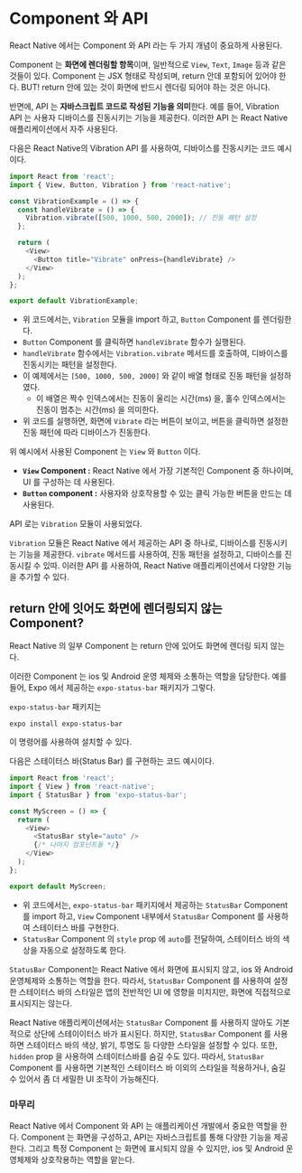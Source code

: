 Component 와 API
===

React Native 에서는 Component 와 API 라는 두 가지 개념이 중요하게 사용된다. 

Component 는 **화면에 렌더링할 항목**이며, 일반적으로 `View`, `Text`, `Image` 등과 같은 것들이 있다. Component 는 JSX 형태로 작성되며, return 안데 포함되어 
있어야 한다. BUT! return 안에 있는 것이 화면에 반드시 렌더링 되어야 하는 것은 아니다.


반면에, API 는 **자바스크립트 코드로 작성된 기능을 의미**한다. 예를 들어, Vibration API 는 사용자 디바이스를 진동시키는 기능을 제공한다. 이러한 API 는 React Native 애플리케이션에서 자주 사용된다.

다음은 React Native의 Vibration API 를 사용하여, 디바이스를 진동시키는 코드 예시이다.

```js
import React from 'react';
import { View, Button, Vibration } from 'react-native';

const VibrationExample = () => {
  const handleVibrate = () => {
    Vibration.vibrate([500, 1000, 500, 2000]); // 진동 패턴 설정
  };

  return (
    <View>
      <Button title="Vibrate" onPress={handleVibrate} />
    </View>
  );
};

export default VibrationExample;
```
- 위 코드에서는, `Vibration` 모듈을 import 하고, `Button` Component 를 렌더링한다.
- `Button` Component 를 클릭하면 `handleVibrate` 함수가 실행된다.
- `handleVibrate` 함수에서는 `Vibration.vibrate` 메서드를 호출하여, 디바이스를 진동시키는 패턴을 설정한다.
- 이 예제에서는 `[500, 1000, 500, 2000]` 와 같이 배열 형태로 진동 패턴을 설정하였다.
    - 이 배열은 짝수 인덱스에서는 진동이 울리는 시간(ms) 을, 홀수 인덱스에서는 진동이 멈추는 시간(ms) 을 의미한다.
- 위 코드를 실행하면, 화면에 `Vibrate` 라는 버튼이 보이고, 버튼을 클릭하면 설정한 진동 패턴에 따라 디바이스가 진동한다.


위 예시에서 사용된 Component 는 `View` 와 `Button` 이다. 
- **`View` Component :** React Native 에서 가장 기본적인 Component 중 하나이며, UI 를 구성하는 데 사용된다. 
- **`Button` component :** 사용자와 상호작용할 수 있는 클릭 가능한 버튼을 만드는 데 사용된다.

API 로는 `Vibration` 모듈이 사용되었다.

`Vibration` 모듈은 React Native 에서 제공하는 API 중 하나로, 디바이스를 진동시키는 기능을 제공한다. `vibrate` 메서드를 사용하여, 진동 패턴을 설정하고, 디바이스를 진동시킬 수 있따. 이러한 API 를 사용하여, React Native 애플리케이션에서 다양한 기능을 추가할 수 있다.

## return 안에 잇어도 화면에 렌더링되지 않는 Component?
React Native 의 일부 Component 는 return 안에 있어도 화면에 렌더링 되지 않는다.

이러한 Component 는 ios 및 Android 운영 체제와 소통하는 역할을 담당한다. 예를 들어, Expo 에서 제공하는 `expo-status-bar` 패키지가 그렇다.

`expo-status-bar` 패키지는
```
expo install expo-status-bar
```
이 명령어를 사용하여 설치할 수 있다.

다음은 스테이터스 바(Status Bar) 를 구현하는 코드 예시이다.

```js
import React from 'react';
import { View } from 'react-native';
import { StatusBar } from 'expo-status-bar';

const MyScreen = () => {
  return (
    <View>
      <StatusBar style="auto" />
      {/* 나머지 컴포넌트들 */}
    </View>
  );
};

export default MyScreen;
```
- 위 코드에서는, `expo-status-bar` 패키지에서 제공하는 `StatusBar` Component 를 import 하고, `View` Component 내부에서 `StatusBar` Component 를 사용하여 스테이터스 바를 구현한다. 
- `StatusBar` Component 의 `style` prop 에 `auto`를 전달하여, 스테이터스 바의 색상을 자동으로 설정하도록 한다.


`StatusBar` Component는 React Native 에서 화면에 표시되지 않고, ios 와 Android 운영체제와 소통하는 역할을 한다. 따라서, `StatusBar` Component 를 사용하여 설정한 스테이터스 바의 스타일은 앱의 전반적인 UI 에 영향을 미치지만, 화면에 직접적으로 표시되지는 않는다.


React Native 애플리케이션에서는 `StatusBar` Component 를 사용하지 않아도 기본적으로 상단에 스테이이터스 바가 표시된다. 하지만, `StatusBar` Component 를 사용하면 스테이터스 바의 색상, 밝기, 투명도 등 다양한 스타일을 설정할 수 있다. 또한, `hidden` prop 을 사용하여 스테이터스바를 숨길 수도 있다. 따라서, `StatusBar` Component 를 사용하면 기본적인 스테이터스 바 이외의 스타일을 적용하거나, 숨길 수 있어서 좀 더 세밀한 UI 조작이 가능해진다.

### 마무리
React Native 에서 Component 와 API 는 애플리케이션 개발에서 중요한 역할을 한다. Component 는 화면을 구성하고, API는 자바스크립트를 통해 다양한 기능을 제공한다. 그리고 특정 Component 는 화면에 표시되지 않을 수 있지만, ios 및 Android 운영체제와 상호작용하는 역할을 맡는다.